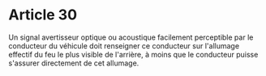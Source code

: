 # Article 30

Un signal avertisseur optique ou acoustique facilement perceptible par le conducteur du véhicule doit renseigner ce conducteur sur l'allumage effectif du feu le plus visible de l'arrière, à moins que le conducteur puisse s'assurer directement de cet allumage.
